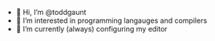 - 👋 Hi, I’m @toddgaunt
- 👀 I’m interested in programming langauges and compilers
- 🌱 I’m currently (always) configuring my editor
